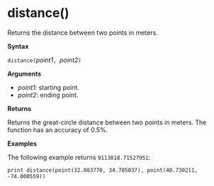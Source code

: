 # distance()

Returns the distance between two points in meters.

**Syntax**

`distance(`*point1*`, `*point2*`)`

**Arguments**

* *point1*: starting point.
* *point2*: ending point.

**Returns**

Returns the great-circle distance between two points in meters.
The function has an accuracy of 0.5%.

**Examples**

The following example returns `9113818.71527951`:

<!-- csl -->
```
print distance(point(32.083770, 34.785037), point(40.730211, -74.000559))
```
